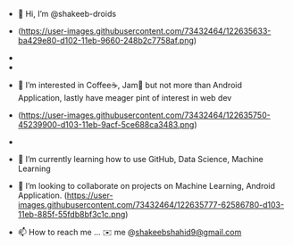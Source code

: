 - 👋 Hi, I’m @shakeeb-droids
- (https://user-images.githubusercontent.com/73432464/122635633-ba429e80-d102-11eb-9660-248b2c7758af.png)
- 
- 
- 👀 I’m interested in Coffee☕, Jam🍓 but not more than Android Application, lastly have meager pint of interest in web dev
- (https://user-images.githubusercontent.com/73432464/122635750-45239900-d103-11eb-9acf-5ce688ca3483.png)
- 
- 🌱 I’m currently learning how to use GitHub, Data Science, Machine Learning
- 💞️ I’m looking to collaborate on projects on Machine Learning, Android Application.
(https://user-images.githubusercontent.com/73432464/122635777-62586780-d103-11eb-885f-55fdb8bf3c1c.png)

- 📫 How to reach me ... ✉️ me @shakeebshahid9@gmail.com


<!---
shakeeb-droids/shakeeb-droids is a ✨ special ✨ repository because its `README.md` (this file) appears on your GitHub profile.
You can click the Preview link to take a look at your changes.
--->
